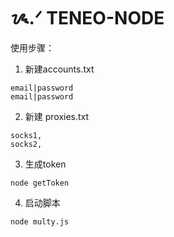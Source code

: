 # ᝰ.ᐟ TENEO-NODE


使用步骤：

1. 新建accounts.txt

```
email|password
email|password
```

2. 新建 proxies.txt

```
socks1,
socks2,
```

3. 生成token

```
node getToken
```

4. 启动脚本


```
node multy.js
```
